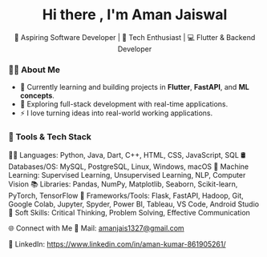 <h1 align="center">Hi there , I'm Aman Jaiswal</h1>

<p align="center">
  🚀 Aspiring Software Developer | 🧠 Tech Enthusiast | 💻 Flutter & Backend Developer
</p>

### 🧑‍💻 About Me

- 🌱 Currently learning and building projects in **Flutter**, **FastAPI**, and **ML concepts**.
- 🔭 Exploring full-stack development with real-time applications.
- ⚡ I love turning ideas into real-world working applications.

### 🧰 Tools & Tech Stack

👨‍💻 Languages:        Python, Java, Dart, C++, HTML, CSS, JavaScript, SQL
🛢️ Databases/OS:      MySQL, PostgreSQL, Linux, Windows, macOS
🧠 Machine Learning:  Supervised Learning, Unsupervised Learning, NLP, Computer Vision
📚 Libraries:         Pandas, NumPy, Matplotlib, Seaborn, Scikit-learn, PyTorch, TensorFlow
🔧 Frameworks/Tools:  Flask, FastAPI, Hadoop, Git, Google Colab, Jupyter, Spyder, Power BI, Tableau, VS Code, Android Studio
🎯 Soft Skills:       Critical Thinking, Problem Solving, Effective Communication

🌐 Connect with Me
📧 Mail: amanjais1327@gmail.com

💼 LinkedIn: https://www.linkedin.com/in/aman-kumar-861905261/
